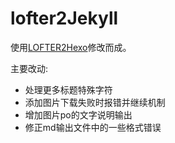 # lofter2Jekyll

使用[LOFTER2Hexo](https://github.com/boboidream/LOFTER2Hexo)修改而成。

主要改动: 

* 处理更多标题特殊字符
* 添加图片下载失败时报错并继续机制
* 增加图片po的文字说明输出
* 修正md输出文件中的一些格式错误
